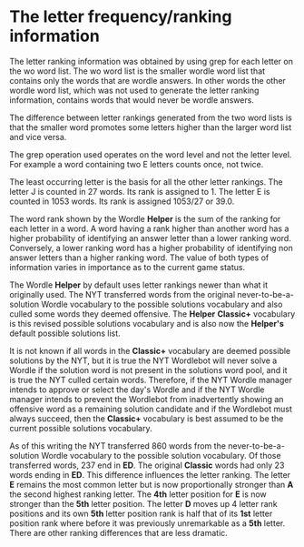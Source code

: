# The letter frequency/ranking information

The letter ranking information was obtained by using grep for each letter on the wo word list. The wo word list is the smaller wordle word list that contains only the words that are wordle answers. In other words the other wordle word list, which was not used to generate the letter ranking information, contains words that would never be wordle answers.

The difference between letter rankings generated from the two word lists is that the smaller word promotes some letters higher than the larger word list and vice versa.

The grep operation used operates on the word level and not the letter level. For example a word containing two E letters counts once, not twice.

The least occurring letter is the basis for all the other letter rankings. The letter J is counted in 27 words. Its rank is assigned to 1. The letter E is counted in 1053 words. Its rank is assigned 1053/27 or 39.0.

The word rank shown by the Wordle **Helper** is the sum of the ranking for each letter in a word. A word having a rank higher than another word has a higher probability of identifying an answer letter than a lower ranking word. Conversely, a lower ranking word has a higher probability of identifying non answer letters than a higher ranking word. The value of both types of information varies in importance as to the current game status.

The Wordle **Helper** by default uses letter rankings newer than what it originally used. The NYT transferred words from the original never-to-be-a-solution Wordle vocabulary to the possible solutions vocabulary and also culled some words they deemed offensive. The **Helper** **Classic+** vocabulary is this revised possible solutions vocabulary and is also now the **Helper's** default possible solutions list.

It is not known if all words in the **Classic+** vocabulary are deemed possible solutions by the NYT, but it is true the NYT Wordlebot will never solve a Wordle if the solution word is not present in the solutions word pool, and it is true the NYT culled certain words. Therefore, if the NYT Wordle manager intends to approve or select the day's Wordle and if the NYT Wordle manager intends to prevent the Wordlebot from inadvertently showing an offensive word as a remaining solution candidate and if the Wordlebot must always succeed, then the **Classic+** vocabulary is best assumed to be the current possible solutions vocabulary.

As of this writing the NYT transferred 860 words from the never-to-be-a-solution Wordle vocabulary to the possible solution vocabulary. Of those transferred words, 237 end in **ED**. The original **Classic** words had only 23 words ending in **ED**. This difference influences the letter ranking. The letter **E** remains the most common letter but is now proportionally stronger than **A** the second highest ranking letter. The **4th** letter position for **E** is now stronger than the **5th** letter position. The letter **D** moves up 4 letter rank positions and its own **5th** letter position rank is half that of its **1st** letter position rank where before it was previously unremarkable as a **5th** letter. There are other ranking differences that are less dramatic.
